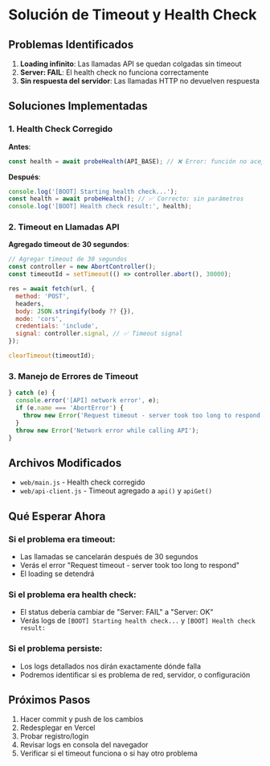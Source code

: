 # Solución de Timeout y Health Check

## Problemas Identificados

1. **Loading infinito**: Las llamadas API se quedan colgadas sin timeout
2. **Server: FAIL**: El health check no funciona correctamente
3. **Sin respuesta del servidor**: Las llamadas HTTP no devuelven respuesta

## Soluciones Implementadas

### 1. Health Check Corregido

**Antes**:
```javascript
const health = await probeHealth(API_BASE); // ❌ Error: función no acepta parámetros
```

**Después**:
```javascript
console.log('[BOOT] Starting health check...');
const health = await probeHealth(); // ✅ Correcto: sin parámetros
console.log('[BOOT] Health check result:', health);
```

### 2. Timeout en Llamadas API

**Agregado timeout de 30 segundos**:
```javascript
// Agregar timeout de 30 segundos
const controller = new AbortController();
const timeoutId = setTimeout(() => controller.abort(), 30000);

res = await fetch(url, {
  method: 'POST',
  headers,
  body: JSON.stringify(body ?? {}),
  mode: 'cors',
  credentials: 'include',
  signal: controller.signal, // ✅ Timeout signal
});

clearTimeout(timeoutId);
```

### 3. Manejo de Errores de Timeout

```javascript
} catch (e) {
  console.error('[API] network error', e);
  if (e.name === 'AbortError') {
    throw new Error('Request timeout - server took too long to respond');
  }
  throw new Error('Network error while calling API');
}
```

## Archivos Modificados

- `web/main.js` - Health check corregido
- `web/api-client.js` - Timeout agregado a `api()` y `apiGet()`

## Qué Esperar Ahora

### Si el problema era timeout:
- Las llamadas se cancelarán después de 30 segundos
- Verás el error "Request timeout - server took too long to respond"
- El loading se detendrá

### Si el problema era health check:
- El status debería cambiar de "Server: FAIL" a "Server: OK"
- Verás logs de `[BOOT] Starting health check...` y `[BOOT] Health check result:`

### Si el problema persiste:
- Los logs detallados nos dirán exactamente dónde falla
- Podremos identificar si es problema de red, servidor, o configuración

## Próximos Pasos

1. Hacer commit y push de los cambios
2. Redesplegar en Vercel
3. Probar registro/login
4. Revisar logs en consola del navegador
5. Verificar si el timeout funciona o si hay otro problema
